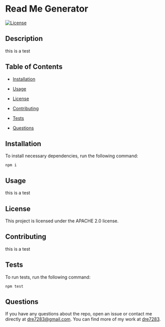 # Read Me Generator
[![License](https://img.shields.io/badge/License-Apache_2.0-blue.svg)](https://opensource.org/licenses/Apache-2.0)

## Description

this is a test

## Table of Contents

* [Installation](#installation)

* [Usage](#usage)

* [License](#license)

* [Contributing](#contributing)

* [Tests](#tests)

* [Questions](#questions)

## Installation
To install necessary dependencies, run the following command:

```
npm i
```

## Usage

this is a test

## License

This project is licensed under the APACHE 2.0 license.
  
## Contributing

this is a test

## Tests

To run tests, run the following command:

```
npm test
```

## Questions

If you have any questions about the repo, open an issue or contact me directly at dre7283@gmail.com. You can find more of my work at [dre7283](https://github.com/dre7283/).
